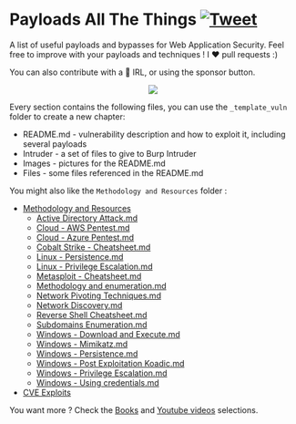 # Payloads All The Things [![Tweet](https://img.shields.io/twitter/url/http/shields.io.svg?style=social)](https://twitter.com/intent/tweet?text=Payloads%20All%20The%20Things,%20a%20list%20of%20useful%20payloads%20and%20bypasses%20for%20Web%20Application%20Security%20-%20by%20@pentest_swissky&url=https://github.com/swisskyrepo/Koalemos)

A list of useful payloads and bypasses for Web Application Security.
Feel free to improve with your payloads and techniques !
I :heart: pull requests :)

You can also contribute with a :beers: IRL, or using the sponsor button.

<p align="center">
  <img src="/.github/banner.png">
</p>

Every section contains the following files, you can use the `_template_vuln` folder to create a new chapter:

- README.md - vulnerability description and how to exploit it, including several payloads
- Intruder - a set of files to give to Burp Intruder
- Images - pictures for the README.md
- Files - some files referenced in the README.md

You might also like the `Methodology and Resources` folder :

- [Methodology and Resources](/Methodology%20and%20Resources/)
  - [Active Directory Attack.md](/Methodology%20and%20Resources/Active%20Directory%20Attack.md)
  - [Cloud - AWS Pentest.md](/Methodology%20and%20Resources/Cloud%20-%20AWS%20Pentest.md)
  - [Cloud - Azure Pentest.md](/Methodology%20and%20Resources/Cloud%20-%20Azure%20Pentest.md)
  - [Cobalt Strike - Cheatsheet.md](/Methodology%20and%20Resources/Cobalt%20Strike%20-%20Cheatsheet.md)
  - [Linux - Persistence.md](/Methodology%20and%20Resources/Linux%20-%20Persistence.md)
  - [Linux - Privilege Escalation.md](/Methodology%20and%20Resources/Linux%20-%20Privilege%20Escalation.md)
  - [Metasploit - Cheatsheet.md](/Methodology%20and%20Resources/Metasploit%20-%20Cheatsheet.md)  
  - [Methodology and enumeration.md](/Methodology%20and%20Resources/Methodology%20and%20enumeration.md)
  - [Network Pivoting Techniques.md](/Methodology%20and%20Resources/Network%20Pivoting%20Techniques.md)
  - [Network Discovery.md](/Methodology%20and%20Resources/Network%20Discovery.md)
  - [Reverse Shell Cheatsheet.md](/Methodology%20and%20Resources/Reverse%20Shell%20Cheatsheet.md)
  - [Subdomains Enumeration.md](/Methodology%20and%20Resources/Subdomains%20Enumeration.md)
  - [Windows - Download and Execute.md](/Methodology%20and%20Resources/Windows%20-%20Download%20and%20Execute.md)
  - [Windows - Mimikatz.md](/Methodology%20and%20Resources/Windows%20-%20Mimikatz.md)
  - [Windows - Persistence.md](/Methodology%20and%20Resources/Windows%20-%20Persistence.md)
  - [Windows - Post Exploitation Koadic.md](/Methodology%20and%20Resources/Windows%20-%20Post%20Exploitation%20Koadic.md)
  - [Windows - Privilege Escalation.md](/Methodology%20and%20Resources/Windows%20-%20Privilege%20Escalation.md)
  - [Windows - Using credentials.md](/Methodology%20and%20Resources/Windows%20-%20Using%20credentials.md)
- [CVE Exploits](/CVE%20Exploits)

You want more ? Check the [Books](/BOOKS.md) and [Youtube videos](/YOUTUBE.md) selections.
